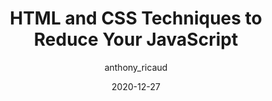 ---
author: anthony_ricaud
date: 2020-12-27
permalink: false
publisher: perfplanet
tags:
  - html
  - css
  - javascript
  - performance
target_url: https://calendar.perfplanet.com/2020/html-and-css-techniques-to-reduce-your-javascript/
title: HTML and CSS Techniques to Reduce Your JavaScript
---